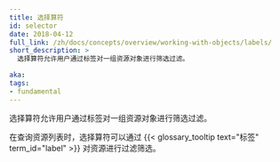```yaml
---
title: 选择算符
id: selector
date: 2018-04-12
full_link: /zh/docs/concepts/overview/working-with-objects/labels/
short_description: >
  选择算符允许用户通过标签对一组资源对象进行筛选过滤。

aka: 
tags:
- fundamental
---
```


<!--
---
title: Selector
id: selector
date: 2018-04-12
full_link: /zh/docs/concepts/overview/working-with-objects/labels/
short_description: >
  Allows users to filter a list of resources based on labels.

aka: 
tags:
- fundamental
---
-->

<!--
 Allows users to filter a list of resources based on labels.
-->

选择算符允许用户通过标签对一组资源对象进行筛选过滤。

<!--more--> 

<!--
Selectors are applied when querying lists of resources to filter them by {{< glossary_tooltip text="Labels" term_id="label" >}}.
-->

在查询资源列表时，选择算符可以通过 {{< glossary_tooltip text="标签" term_id="label" >}} 对资源进行过滤筛选。

